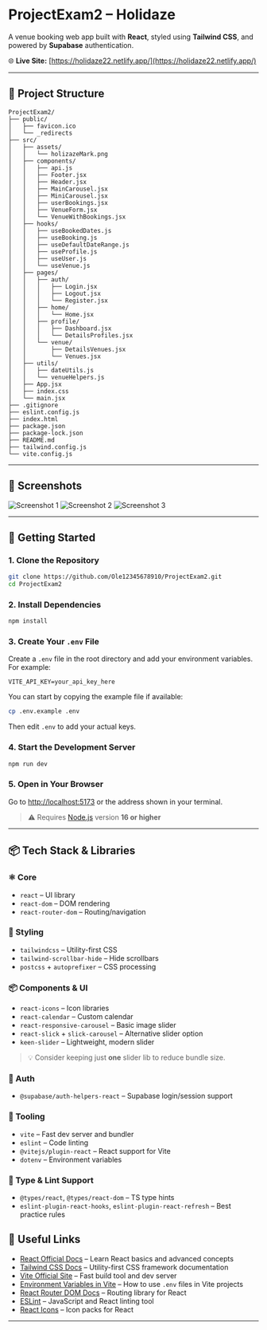 # ProjectExam2 – Holidaze

A venue booking web app built with **React**, styled using **Tailwind CSS**, and powered by **Supabase** authentication.

🌐 **Live Site:** [https://holidaze22.netlify.app/](https://holidaze22.netlify.app/)

---

## 📁 Project Structure

```
ProjectExam2/
├── public/
│   ├── favicon.ico
│   └── _redirects
├── src/
│   ├── assets/
│   │   └── holizazeMark.png
│   ├── components/
│   │   ├── api.js
│   │   ├── Footer.jsx
│   │   ├── Header.jsx
│   │   ├── MainCarousel.jsx
│   │   ├── MiniCarousel.jsx
│   │   ├── userBookings.jsx
│   │   ├── VenueForm.jsx
│   │   └── VenueWithBookings.jsx
│   ├── hooks/
│   │   ├── useBookedDates.js
│   │   ├── useBooking.js
│   │   ├── useDefaultDateRange.js
│   │   ├── useProfile.js
│   │   ├── useUser.js
│   │   └── useVenue.js
│   ├── pages/
│   │   ├── auth/
│   │   │   ├── Login.jsx
│   │   │   ├── Logout.jsx
│   │   │   └── Register.jsx
│   │   ├── home/
│   │   │   └── Home.jsx
│   │   ├── profile/
│   │   │   ├── Dashboard.jsx
│   │   │   └── DetailsProfiles.jsx
│   │   └── venue/
│   │       ├── DetailsVenues.jsx
│   │       └── Venues.jsx
│   ├── utils/
│   │   ├── dateUtils.js
│   │   └── venueHelpers.js
│   ├── App.jsx
│   ├── index.css
│   └── main.jsx
├── .gitignore
├── eslint.config.js
├── index.html
├── package.json
├── package-lock.json
├── README.md
├── tailwind.config.js
└── vite.config.js
```

---

## 📸 Screenshots

![Screenshot 1](https://github.com/user-attachments/assets/7f814dc8-b7ef-463c-930b-148c1c5c4437)
![Screenshot 2](https://github.com/user-attachments/assets/9aa672bf-653f-4795-ab8c-158a128141dd)
![Screenshot 3](https://github.com/user-attachments/assets/1fad3e1b-3fbd-43bc-a3eb-20640d425979)

---

## 🚀 Getting Started

### 1. Clone the Repository

```bash
git clone https://github.com/Ole12345678910/ProjectExam2.git
cd ProjectExam2
````

### 2. Install Dependencies

```bash
npm install
```

### 3. Create Your `.env` File

Create a `.env` file in the root directory and add your environment variables. For example:

```env
VITE_API_KEY=your_api_key_here
```

You can start by copying the example file if available:

```bash
cp .env.example .env
```

Then edit `.env` to add your actual keys.


### 4. Start the Development Server

```bash
npm run dev
```

### 5. Open in Your Browser

Go to [http://localhost:5173](http://localhost:5173) or the address shown in your terminal.

> ⚠️ Requires [Node.js](https://nodejs.org/) version **16 or higher**

---

## 📦 Tech Stack & Libraries

### ⚛️ Core

* `react` – UI library
* `react-dom` – DOM rendering
* `react-router-dom` – Routing/navigation

### 🎨 Styling

* `tailwindcss` – Utility-first CSS
* `tailwind-scrollbar-hide` – Hide scrollbars
* `postcss` + `autoprefixer` – CSS processing

### 📦 Components & UI

* `react-icons` – Icon libraries
* `react-calendar` – Custom calendar
* `react-responsive-carousel` – Basic image slider
* `react-slick` + `slick-carousel` – Alternative slider option
* `keen-slider` – Lightweight, modern slider

> 💡 Consider keeping just **one** slider lib to reduce bundle size.

### 🔐 Auth

* `@supabase/auth-helpers-react` – Supabase login/session support

### 🧰 Tooling

* `vite` – Fast dev server and bundler
* `eslint` – Code linting
* `@vitejs/plugin-react` – React support for Vite
* `dotenv` – Environment variables

### 📘 Type & Lint Support

* `@types/react`, `@types/react-dom` – TS type hints
* `eslint-plugin-react-hooks`, `eslint-plugin-react-refresh` – Best practice rules

## 🔗 Useful Links

* [React Official Docs](https://reactjs.org/docs/getting-started.html) – Learn React basics and advanced concepts
* [Tailwind CSS Docs](https://tailwindcss.com/docs) – Utility-first CSS framework documentation
* [Vite Official Site](https://vitejs.dev/) – Fast build tool and dev server
* [Environment Variables in Vite](https://vitejs.dev/guide/env-and-mode.html) – How to use `.env` files in Vite projects
* [React Router DOM Docs](https://reactrouter.com/en/main) – Routing library for React
* [ESLint](https://eslint.org/docs/latest/) – JavaScript and React linting tool
* [React Icons](https://react-icons.github.io/react-icons/) – Icon packs for React

---
